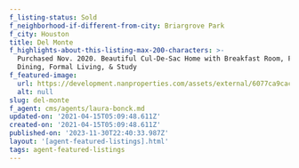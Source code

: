 ```yaml
---
f_listing-status: Sold
f_neighborhood-if-different-from-city: Briargrove Park
f_city: Houston
title: Del Monte
f_highlights-about-this-listing-max-200-characters: >-
  Purchased Nov. 2020. Beautiful Cul-De-Sac Home with Breakfast Room, Formal
  Dining, Formal Living, & Study
f_featured-image:
  url: https://development.nanproperties.com/assets/external/6077ca9cac4c25cd2628b0a0_6027674a2421cimg-1-4.jpeg
  alt: null
slug: del-monte
f_agent: cms/agents/laura-bonck.md
updated-on: '2021-04-15T05:09:48.611Z'
created-on: '2021-04-15T05:09:48.611Z'
published-on: '2023-11-30T22:40:33.987Z'
layout: '[agent-featured-listings].html'
tags: agent-featured-listings
---
```



